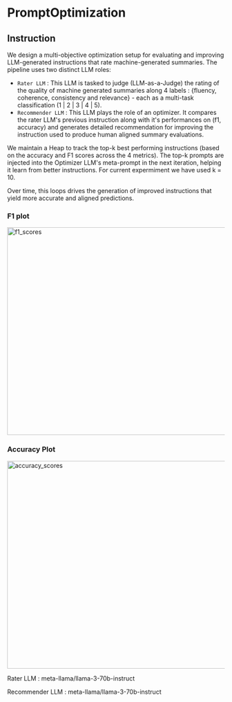 # PromptOptimization

## Instruction
We design a multi-objective optimization setup for evaluating and improving LLM-generated instructions that rate machine-generated summaries. The pipeline uses two distinct LLM roles:

- ```Rater LLM``` : This LLM is tasked to judge (LLM-as-a-Judge) the rating of the quality of machine generated summaries along 4 labels : {fluency, coherence, consistency and relevance} - each as a multi-task classification (1 | 2 | 3 | 4 | 5).
- ```Recommender LLM``` : This LLM plays the role of an optimizer. It compares the rater LLM's previous instruction along with it's performances on (f1, accuracy) and generates detailed recommendation for improving the instruction used to produce human aligned summary evaluations.

We maintain a Heap to track the top-k best performing instructions (based  on the accuracy and F1 scores across the 4 metrics). The top-k prompts are injected into the Optimizer LLM's meta-prompt in the next iteration, helping it learn from better instructions. For current expermiment we have used k = 10.

Over time, this loops drives the generation of improved instructions that yield more accurate and aligned predictions.

### F1 plot
<img width="640" height="480" alt="f1_scores" src="https://github.com/user-attachments/assets/9b4cb821-3d29-4f91-b44c-b14057e6ef21" />


### Accuracy Plot
<img width="640" height="480" alt="accuracy_scores" src="https://github.com/user-attachments/assets/28325b56-c755-4131-b029-932395d79c37" />



Rater LLM : meta-llama/llama-3-70b-instruct

Recommender LLM : meta-llama/llama-3-70b-instruct
